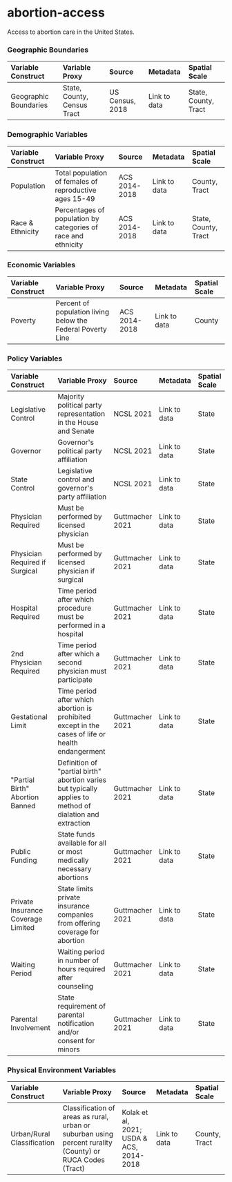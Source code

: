 # abortion-access
Access to abortion care in the United States. 

### Geographic Boundaries
| Variable Construct | Variable Proxy | Source | Metadata | Spatial Scale |
| :------------------ | :-------------- | :------ | :-------- | :------------- |
| Geographic Boundaries | State, County, Census Tract | US Census, 2018 | Link to data | State, County, Tract |

### Demographic Variables
| Variable Construct | Variable Proxy | Source | Metadata | Spatial Scale |
| :------------------ | :-------------- | :------ | :-------- | :------------- |
| Population | Total population of females of reproductive ages 15-49 | ACS 2014-2018 | Link to data | County, Tract |
| Race & Ethnicity | Percentages of population by categories of race and ethnicity | ACS 2014-2018 | Link to data | State, County, Tract |

### Economic Variables
| Variable Construct | Variable Proxy | Source | Metadata | Spatial Scale |
| :------------------ | :-------------- | :------ | :-------- | :------------- |
| Poverty | Percent of population living below the Federal Poverty Line | ACS 2014-2018 | Link to data | County |

### Policy Variables
| Variable Construct | Variable Proxy | Source | Metadata | Spatial Scale |
| :------------------ | :-------------- | :------ | :-------- | :------------- |
| Legislative Control | Majority political party representation in the House and Senate | NCSL 2021 | Link to data | State |
| Governor | Governor's political party affiliation | NCSL 2021 | Link to data | State |
| State Control | Legislative control and governor's party affiliation  | NCSL 2021 | Link to data | State |
| Physician Required | Must be performed by licensed physician | Guttmacher 2021 | Link to data | State |
| Physician Required if Surgical | Must be performed by licensed physician if surgical | Guttmacher 2021 | Link to data | State |
| Hospital Required | Time period after which procedure must be performed in a hospital | Guttmacher 2021 | Link to data | State |
| 2nd Physician Required | Time period after which a second physician must participate | Guttmacher 2021 | Link to data | State |
| Gestational Limit | Time period after which abortion is prohibited except in the cases of life or health endangerment | Guttmacher 2021 | Link to data | State |
| "Partial Birth" Abortion Banned | Definition of "partial birth" abortion varies but typically applies to method of dialation and extraction | Guttmacher 2021 | Link to data | State |
| Public Funding | State funds available for all or most medically necessary abortions | Guttmacher 2021 | Link to data | State |
| Private Insurance Coverage Limited | State limits private insurance companies from offering coverage for abortion | Guttmacher 2021 | Link to data | State |
| Waiting Period | Waiting period in number of hours required after counseling | Guttmacher 2021 | Link to data | State |
| Parental Involvement | State requirement of parental notification and/or consent for minors | Guttmacher 2021 | Link to data | State |


### Physical Environment Variables
| Variable Construct | Variable Proxy | Source | Metadata | Spatial Scale |
| :------------------ | :-------------- | :------ | :-------- | :------------- |
| Urban/Rural Classification | Classification of areas as rural, urban or suburban using percent rurality (County) or RUCA Codes (Tract) | Kolak et al, 2021; USDA & ACS, 2014-2018 | Link to data | County, Tract |



